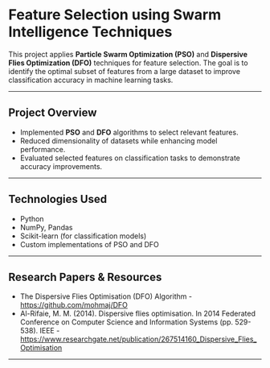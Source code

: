 # Feature Selection using Swarm Intelligence Techniques

This project applies **Particle Swarm Optimization (PSO)** and **Dispersive Flies Optimization (DFO)** techniques for feature selection. The goal is to identify the optimal subset of features from a large dataset to improve classification accuracy in machine learning tasks.

---

## Project Overview
- Implemented **PSO** and **DFO** algorithms to select relevant features.  
- Reduced dimensionality of datasets while enhancing model performance.  
- Evaluated selected features on classification tasks to demonstrate accuracy improvements.

---

## Technologies Used
- Python  
- NumPy, Pandas  
- Scikit-learn (for classification models)  
- Custom implementations of PSO and DFO  

---

## Research Papers & Resources
- The Dispersive Flies Optimisation (DFO) Algorithm - https://github.com/mohmaj/DFO
- Al-Rifaie, M. M. (2014). Dispersive flies optimisation. In 2014 Federated Conference on Computer Science and Information Systems (pp. 529-538). IEEE - https://www.researchgate.net/publication/267514160_Dispersive_Flies_Optimisation

---
